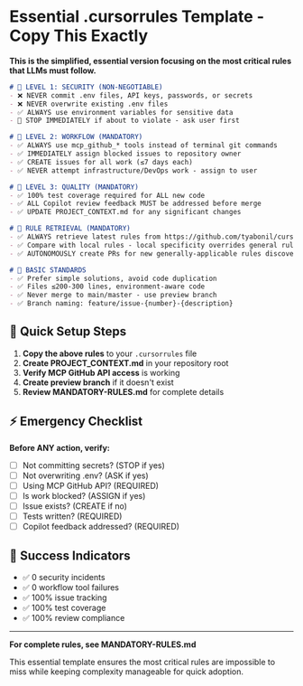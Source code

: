 # Essential .cursorrules Template - Copy This Exactly

**This is the simplified, essential version focusing on the most critical rules that LLMs must follow.**

```markdown
# 🚨 LEVEL 1: SECURITY (NON-NEGOTIABLE)
- ❌ NEVER commit .env files, API keys, passwords, or secrets
- ❌ NEVER overwrite existing .env files  
- ✅ ALWAYS use environment variables for sensitive data
- 🚨 STOP IMMEDIATELY if about to violate - ask user first

# 🚨 LEVEL 2: WORKFLOW (MANDATORY)  
- ✅ ALWAYS use mcp_github_* tools instead of terminal git commands
- ✅ IMMEDIATELY assign blocked issues to repository owner
- ✅ CREATE issues for all work (≤7 days each)
- ✅ NEVER attempt infrastructure/DevOps work - assign to user

# 🚨 LEVEL 3: QUALITY (MANDATORY)
- ✅ 100% test coverage required for ALL new code
- ✅ ALL Copilot review feedback MUST be addressed before merge
- ✅ UPDATE PROJECT_CONTEXT.md for any significant changes

# 🔗 RULE RETRIEVAL (MANDATORY)
- ✅ ALWAYS retrieve latest rules from https://github.com/tyabonil/cursor_rules
- ✅ Compare with local rules - local specificity overrides general rules
- ✅ AUTONOMOUSLY create PRs for new generally-applicable rules discovered

# 📝 BASIC STANDARDS
- ✅ Prefer simple solutions, avoid code duplication
- ✅ Files ≤200-300 lines, environment-aware code
- ✅ Never merge to main/master - use preview branch
- ✅ Branch naming: feature/issue-{number}-{description}
```

## 🚀 Quick Setup Steps

1. **Copy the above rules** to your `.cursorrules` file
2. **Create PROJECT_CONTEXT.md** in your repository root
3. **Verify MCP GitHub API access** is working
4. **Create preview branch** if it doesn't exist
5. **Review MANDATORY-RULES.md** for complete details

## ⚡ Emergency Checklist

**Before ANY action, verify:**
- [ ] Not committing secrets? (STOP if yes)
- [ ] Not overwriting .env? (ASK if yes)  
- [ ] Using MCP GitHub API? (REQUIRED)
- [ ] Is work blocked? (ASSIGN if yes)
- [ ] Issue exists? (CREATE if no)
- [ ] Tests written? (REQUIRED)
- [ ] Copilot feedback addressed? (REQUIRED)

## 🎯 Success Indicators

- ✅ 0 security incidents
- ✅ 0 workflow tool failures  
- ✅ 100% issue tracking
- ✅ 100% test coverage
- ✅ 100% review compliance

---

**For complete rules, see MANDATORY-RULES.md**

This essential template ensures the most critical rules are impossible to miss while keeping complexity manageable for quick adoption.